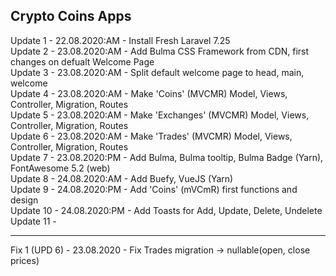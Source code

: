 Crypto Coins Apps
---
Update  1 - 22.08.2020:AM - Install Fresh Laravel 7.25 <br />
Update  2 - 23.08.2020:AM - Add Bulma CSS Framework from CDN, first changes on defualt Welcome Page <br />
Update  3 - 23.08.2020:AM - Split default welcome page to head, main, welcome <br />
Update  4 - 23.08.2020:AM - Make 'Coins' (MVCMR) Model, Views, Controller, Migration, Routes <br />
Update  5 - 23.08.2020:AM - Make 'Exchanges' (MVCMR) Model, Views, Controller, Migration, Routes <br />
Update  6 - 23.08.2020:AM - Make 'Trades' (MVCMR) Model, Views, Controller, Migration, Routes <br />
Update  7 - 23.08.2020:PM - Add Bulma, Bulma tooltip, Bulma Badge (Yarn), FontAwesome 5.2 (web) <br />
Update  8 - 24.08.2020:AM - Add Buefy, VueJS (Yarn) <br />
Update  9 - 24.08.2020:PM - Add 'Coins' (mVCmR) first functions and design <br />
Update 10 - 24.08.2020:PM - Add Toasts for Add, Update, Delete, Undelete <br />
Update 11 - 

---
Fix 1 (UPD 6) - 23.08.2020 - Fix Trades migration -> nullable(open, close prices) <br />